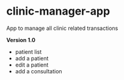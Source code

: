 # clinic-manager-app
App to manage all clinic related transactions

**Version 1.0** 
- patient list
- add a patient
- edit a patient
- add a consultation
